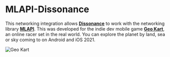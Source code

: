 # MLAPI-Dissonance

This networking integration allows **[Dissonance](https://assetstore.unity.com/packages/tools/audio/dissonance-voice-chat-70078)** to work with the networking library **[MLAPI](https://mlapi.network/)**.
This was developed for the indie dev mobile game **[Geo Kart](https://twitter.com/Escape_Electric)**, an online racer set in the real world. You can explore the planet by land, sea or sky coming to on Android and iOS 2021.

![Geo Kart](https://github.com/Budtom/MLAPI-Dissonance/blob/master/Geo%20Kart%20Story%203.gif?raw=true)
